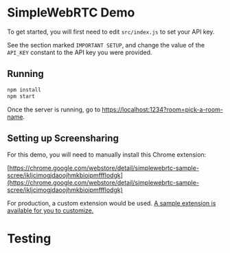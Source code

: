 # SimpleWebRTC Demo

To get started, you will first need to edit `src/index.js` to set your API key.

See the section marked `IMPORTANT SETUP`, and change the value of the `API_KEY` constant to the API key you were provided.

## Running

```sh
npm install
npm start
```

Once the server is running, go to [https://localhost:1234?room=pick-a-room-name](https://localhost:1234?room=pick-a-room-name).

## Setting up Screensharing

For this demo, you will need to manually install this Chrome extension:

[https://chrome.google.com/webstore/detail/simplewebrtc-sample-scree/ikljcimogjdaoojhmkbioipmffflodgk](https://chrome.google.com/webstore/detail/simplewebrtc-sample-scree/ikljcimogjdaoojhmkbioipmffflodgk)

For production, a custom extension would be used. [A sample extension is available for you to customize.](https://github.com/andyet/simplewebrtc-screenshare-extension)
# Testing

